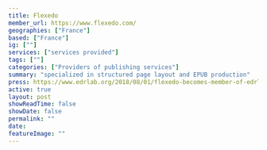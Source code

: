 ```yaml
---
title: Flexedo
member_url: https://www.flexedo.com/
geographies: ["France"]
based: ["France"]
ig: [""] 
services: ["services provided"] 
tags: [""]
categories: ["Providers of publishing services"]
summary: "specialized in structured page layout and EPUB production"
press: https://www.edrlab.org/2018/08/01/flexedo-becomes-member-of-edrlab/
active: true
layout: post
showReadTime: false
showDate: false
permalink: ""
date: 
featureImage: ""
---
```

